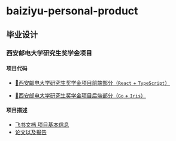 # baiziyu-personal-product

## 毕业设计

### 西安邮电大学研究生奖学金项目

#### 项目代码

- [🥇西安邮电大学研究生奖学金项目前端部分（`React` + `TypeScript`）](https://github.com/baiziyu-personal-product/xupt-scholarship-fe)

- [📜西安邮电大学研究生奖学金项目后端部分（`Go` + `Iris`）](https://github.com/baiziyu-personal-product/xupt-scholarship)

#### 项目描述

- [飞书文档 项目基本信息](https://zeykohfqfv.feishu.cn/wiki/wikcnYmRLrjV3biOyYI8kzjemTh)
- [论文以及报告](https://github.com/baiziyu-personal-product/docs)
